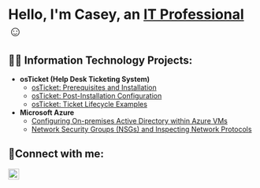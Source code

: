 <h1>Hello, I'm Casey, an <a href="https://linkedin.com/in/casey-hart-b749931b8">IT Professional</a>☺</h1>

<h2>👨‍💻 Information Technology Projects:</h2>

- <b>osTicket (Help Desk Ticketing System)</b>
  - [osTicket: Prerequisites and Installation](https://github.com/CaseyHrt/osticket-prereqs)
  - [osTicket: Post-Installation Configuration](https://github.com/CaseyHrt/post-install-config)
  - [osTicket: Ticket Lifecycle Examples](https://github.com/CaseyHrt/ticket-lifecycle)
- <b>Microsoft Azure</b>
  - [Configuring On-premises Active Directory within Azure VMs](https://github.com/CaseyHrt/configure-ad)
  - [Network Security Groups (NSGs) and Inspecting Network Protocols](https://github.com/CaseyHrt/azure-network-protocols)

<h2>📲Connect with me:</h2>


[<img align="left" alt="Josh | LinkedIn" width="22px" src="https://cdn.jsdelivr.net/npm/simple-icons@v3/icons/linkedin.svg" />][linkedin]


[linkedin]: https://linkedin.com/in/casey-hart-b749931b8

